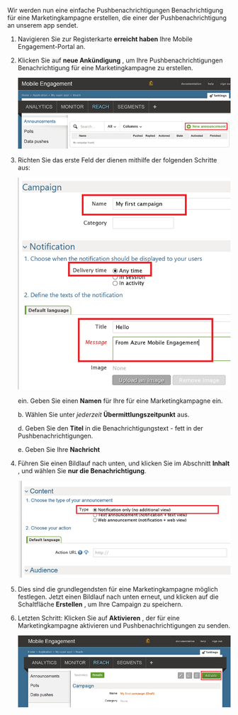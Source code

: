 Wir werden nun eine einfache Pushbenachrichtigungen Benachrichtigung für eine Marketingkampagne erstellen, die einer der Pushbenachrichtigung an unserem app sendet.

1. Navigieren Sie zur Registerkarte **erreicht haben** Ihre Mobile Engagement-Portal an.

2. Klicken Sie auf **neue Ankündigung** , um Ihre Pushbenachrichtigungen Benachrichtigung für eine Marketingkampagne zu erstellen.

    ![](./media/mobile-engagement-windows-push-campaign/new-announcement.png)

3. Richten Sie das erste Feld der dienen mithilfe der folgenden Schritte aus:

    ![](./media/mobile-engagement-windows-push-campaign/campaign-first-params.png)

    ein. Geben Sie einen **Namen** für Ihre für eine Marketingkampagne ein.

    b. Wählen Sie unter *jederzeit* **Übermittlungszeitpunkt** aus.

    d. Geben Sie den **Titel** in die Benachrichtigungstext - fett in der Pushbenachrichtigungen.

    e. Geben Sie Ihre **Nachricht**

4. Führen Sie einen Bildlauf nach unten, und klicken Sie im Abschnitt **Inhalt** , und wählen Sie **nur die Benachrichtigung**.

    ![](./media/mobile-engagement-windows-push-campaign/campaign-content.png)

5. Dies sind die grundlegendsten für eine Marketingkampagne möglich festlegen. Jetzt einen Bildlauf nach unten erneut, und klicken auf die Schaltfläche **Erstellen** , um Ihre Campaign zu speichern.

6. Letzten Schritt: Klicken Sie auf **Aktivieren** , der für eine Marketingkampagne aktivieren und Pushbenachrichtigungen zu senden.

    ![](./media/mobile-engagement-windows-push-campaign/campaign-activate.png)

 